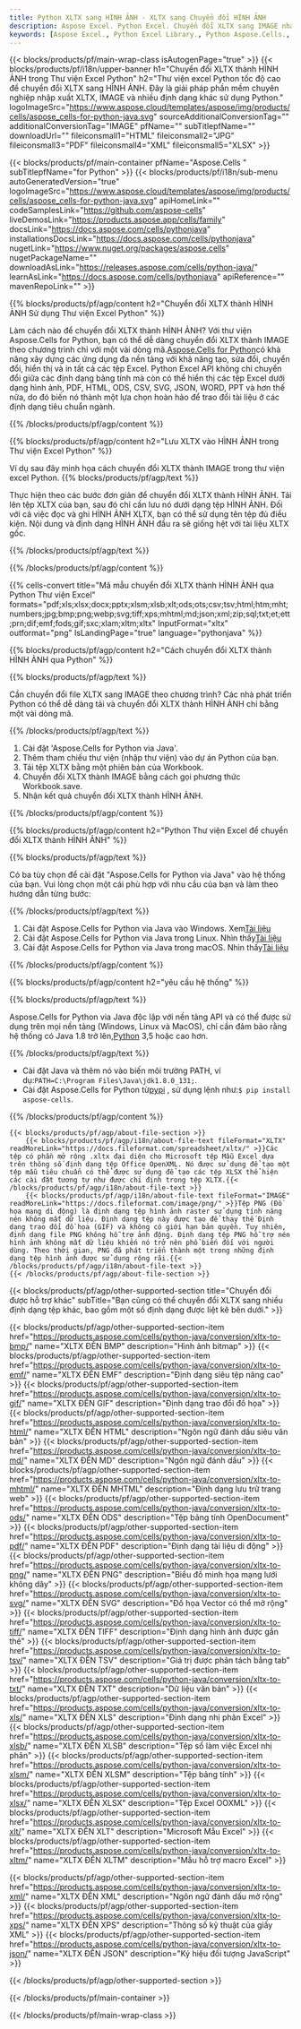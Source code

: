 ```yaml
---
title: Python XLTX sang HÌNH ẢNH - XLTX sang Chuyển đổi HÌNH ẢNH
description: Aspose Excel. Python Excel. Chuyển đổi XLTX sang IMAGE nhanh chóng và dễ dàng với Aspose.Cells. Python XLTX sang IMAGE. Python Lưu XLTX vào HÌNH ẢNH. Lưu XLTX dưới dạng HÌNH ẢNH bằng Thư viện Excel Python.
keywords: [Aspose Excel., Python Excel Library., Python Aspose.Cells., Convert XLTX to IMAGE in Python Excel Library., Save XLTX to IMAGE using Python Excel Library., Python XLTX to IMAGE saveformat., XLTX to IMAGE Converter., Python Save XLTX as IMAGE]
---
```

{{< blocks/products/pf/main-wrap-class isAutogenPage="true" >}}
{{< blocks/products/pf/i18n/upper-banner h1="Chuyển đổi XLTX thành HÌNH ẢNH trong Thư viện Excel Python" h2="Thư viện excel Python tốc độ cao để chuyển đổi XLTX sang HÌNH ẢNH. Đây là giải pháp phần mềm chuyên nghiệp nhập xuất XLTX, IMAGE và nhiều định dạng khác sử dụng Python." logoImageSrc="https://www.aspose.cloud/templates/aspose/img/products/cells/aspose_cells-for-python-java.svg" sourceAdditionalConversionTag="" additionalConversionTag="IMAGE" pfName="" subTitlepfName="" downloadUrl="" fileiconsmall1="HTML" fileiconsmall2="JPG" fileiconsmall3="PDF" fileiconsmall4="XML" fileiconsmall5="XLSX" >}}

{{< blocks/products/pf/main-container pfName="Aspose.Cells " subTitlepfName="for Python" >}}
{{< blocks/products/pf/i18n/sub-menu autoGeneratedVersion="true" logoImageSrc="https://www.aspose.cloud/templates/aspose/img/products/cells/aspose_cells-for-python-java.svg" apiHomeLink="" codeSamplesLink="https://github.com/aspose-cells" liveDemosLink="https://products.aspose.app/cells/family" docsLink="https://docs.aspose.com/cells/pythonjava" installationsDocsLink="https://docs.aspose.com/cells/pythonjava" nugetLink="https://www.nuget.org/packages/aspose.cells" nugetPackageName="" downloadAsLink="https://releases.aspose.com/cells/python-java/" learnAsLink="https://docs.aspose.com/cells/pythonjava" apiReference="" mavenRepoLink="" >}}


{{% blocks/products/pf/agp/content h2="Chuyển đổi XLTX thành HÌNH ẢNH Sử dụng Thư viện Excel Python" %}}

 Làm cách nào để chuyển đổi XLTX thành HÌNH ẢNH? Với thư viện Aspose.Cells for Python, bạn có thể dễ dàng chuyển đổi XLTX thành IMAGE theo chương trình chỉ với một vài dòng mã.[Aspose.Cells for Python](https://pypi.org/project/aspose-cells)có khả năng xây dựng các ứng dụng đa nền tảng với khả năng tạo, sửa đổi, chuyển đổi, hiển thị và in tất cả các tệp Excel. Python Excel API không chỉ chuyển đổi giữa các định dạng bảng tính mà còn có thể hiển thị các tệp Excel dưới dạng hình ảnh, PDF, HTML, ODS, CSV, SVG, JSON, WORD, PPT và hơn thế nữa, do đó biến nó thành một lựa chọn hoàn hảo để trao đổi tài liệu ở các định dạng tiêu chuẩn ngành.
 
{{% /blocks/products/pf/agp/content %}}

{{% blocks/products/pf/agp/content h2="Lưu XLTX vào HÌNH ẢNH trong Thư viện Excel Python" %}}

Ví dụ sau đây minh họa cách chuyển đổi XLTX thành IMAGE trong thư viện excel Python.
{{% blocks/products/pf/agp/text %}}

Thực hiện theo các bước đơn giản để chuyển đổi XLTX thành HÌNH ẢNH. Tải lên tệp XLTX của bạn, sau đó chỉ cần lưu nó dưới dạng tệp HÌNH ẢNH. Đối với cả việc đọc và ghi HÌNH ẢNH XLTX, bạn có thể sử dụng tên tệp đủ điều kiện. Nội dung và định dạng HÌNH ẢNH đầu ra sẽ giống hệt với tài liệu XLTX gốc.

{{% /blocks/products/pf/agp/text %}}

{{% /blocks/products/pf/agp/content %}}

{{% cells-convert title="Mã mẫu chuyển đổi XLTX thành HÌNH ẢNH qua Python Thư viện Excel" formats="pdf;xls;xlsx;docx;pptx;xlsm;xlsb;xlt;ods;ots;csv;tsv;html;htm;mht;numbers;jpg;bmp;png;webp;svg;tiff;xps;mhtml;md;json;xml;zip;sql;txt;et;ett;prn;dif;emf;fods;gif;sxc;xlam;xltm;xltx" InputFormat="xltx" outformat="png" IsLandingPage="true" language="pythonjava" %}}

{{% blocks/products/pf/agp/content h2="Cách chuyển đổi XLTX thành HÌNH ẢNH qua Python" %}}

{{% blocks/products/pf/agp/text %}}

Cần chuyển đổi file XLTX sang IMAGE theo chương trình? Các nhà phát triển Python có thể dễ dàng tải và chuyển đổi XLTX thành HÌNH ẢNH chỉ bằng một vài dòng mã.

{{% /blocks/products/pf/agp/text %}}

1.  Cài đặt 'Aspose.Cells for Python via Java'.
1.  Thêm tham chiếu thư viện (nhập thư viện) vào dự án Python của bạn.
1.  Tải tệp XLTX bằng một phiên bản của Workbook.
1.  Chuyển đổi XLTX thành IMAGE bằng cách gọi phương thức Workbook.save.
1.  Nhận kết quả chuyển đổi XLTX thành HÌNH ẢNH.

{{% /blocks/products/pf/agp/content %}}

{{% blocks/products/pf/agp/content h2="Python Thư viện Excel để chuyển đổi XLTX thành HÌNH ẢNH" %}}

{{% blocks/products/pf/agp/text %}}

Có ba tùy chọn để cài đặt "Aspose.Cells for Python via Java" vào hệ thống của bạn. Vui lòng chọn một cái phù hợp với nhu cầu của bạn và làm theo hướng dẫn từng bước:

{{% /blocks/products/pf/agp/text %}}

1.  Cài đặt Aspose.Cells for Python via Java vào Windows. Xem[Tài liệu](https://docs.aspose.com/cells/python-java/getting-started/#windows)
1.  Cài đặt Aspose.Cells for Python via Java trong Linux. Nhìn thấy[Tài liệu](https://docs.aspose.com/cells/python-java/getting-started/#linux)
1.  Cài đặt Aspose.Cells for Python via Java trong macOS. Nhìn thấy[Tài liệu](https://docs.aspose.com/cells/python-java/getting-started/#macos)

{{% /blocks/products/pf/agp/content %}}

{{% blocks/products/pf/agp/content h2="yêu cầu hệ thống" %}}

{{% blocks/products/pf/agp/text %}}

Aspose.Cells for Python via Java độc lập với nền tảng API và có thể được sử dụng trên mọi nền tảng (Windows, Linux và MacOS), chỉ cần đảm bảo rằng hệ thống có Java 1.8 trở lên,[Python](https://www.python.org/downloads/) 3,5 hoặc cao hơn.
 
{{% /blocks/products/pf/agp/text %}}

-  Cài đặt Java và thêm nó vào biến môi trường PATH, ví dụ:<code>PATH=C:\Program Files\Java\jdk1.8.0_131;</code>.
-  Cài đặt Aspose.Cells for Python từ<a href="https://pypi.org/project/aspose-cells/">pypi</a> , sử dụng lệnh như:<code>$ pip install aspose-cells</code>.

{{% /blocks/products/pf/agp/content %}}

<!-- aboutfile Starts -->
    {{< blocks/products/pf/agp/about-file-section >}}
        {{< blocks/products/pf/agp/i18n/about-file-text fileFormat="XLTX" readMoreLink="https://docs.fileformat.com/spreadsheet/xltx/" >}}Các tệp có phần mở rộng .xltx đại diện cho Microsoft tệp Mẫu Excel dựa trên thông số định dạng tệp Office OpenXML. Nó được sử dụng để tạo một tệp mẫu tiêu chuẩn có thể được sử dụng để tạo các tệp XLSX thể hiện các cài đặt tương tự như được chỉ định trong tệp XLTX.{{< /blocks/products/pf/agp/i18n/about-file-text >}}
        {{< blocks/products/pf/agp/i18n/about-file-text fileFormat="IMAGE" readMoreLink="https://docs.fileformat.com/image/png/" >}}Tệp PNG (Đồ họa mạng di động) là định dạng tệp hình ảnh raster sử dụng tính năng nén không mất dữ liệu. Định dạng tệp này được tạo để thay thế Định dạng trao đổi đồ họa (GIF) và không có giới hạn bản quyền. Tuy nhiên, định dạng file PNG không hỗ trợ ảnh động. Định dạng tệp PNG hỗ trợ nén hình ảnh không mất dữ liệu khiến nó trở nên phổ biến đối với người dùng. Theo thời gian, PNG đã phát triển thành một trong những định dạng tệp hình ảnh được sử dụng rộng rãi.{{< /blocks/products/pf/agp/i18n/about-file-text >}}
    {{< /blocks/products/pf/agp/about-file-section >}}
<!-- aboutfile Ends -->

{{< blocks/products/pf/agp/other-supported-section title="Chuyển đổi được hỗ trợ khác" subTitle="Bạn cũng có thể chuyển đổi XLTX sang nhiều định dạng tệp khác, bao gồm một số định dạng được liệt kê bên dưới." >}}

{{< blocks/products/pf/agp/other-supported-section-item href="https://products.aspose.com/cells/python-java/conversion/xltx-to-bmp/" name="XLTX ĐẾN BMP" description="Hình ảnh bitmap" >}}
{{< blocks/products/pf/agp/other-supported-section-item href="https://products.aspose.com/cells/python-java/conversion/xltx-to-emf/" name="XLTX ĐẾN EMF" description="Định dạng siêu tệp nâng cao" >}}
{{< blocks/products/pf/agp/other-supported-section-item href="https://products.aspose.com/cells/python-java/conversion/xltx-to-gif/" name="XLTX ĐẾN GIF" description="Định dạng trao đổi đồ họa" >}}
{{< blocks/products/pf/agp/other-supported-section-item href="https://products.aspose.com/cells/python-java/conversion/xltx-to-html/" name="XLTX ĐẾN HTML" description="Ngôn ngữ đánh dấu siêu văn bản" >}}
{{< blocks/products/pf/agp/other-supported-section-item href="https://products.aspose.com/cells/python-java/conversion/xltx-to-md/" name="XLTX ĐẾN MD" description="Ngôn ngữ đánh dấu" >}}
{{< blocks/products/pf/agp/other-supported-section-item href="https://products.aspose.com/cells/python-java/conversion/xltx-to-mhtml/" name="XLTX ĐẾN MHTML" description="Định dạng lưu trữ trang web" >}}
{{< blocks/products/pf/agp/other-supported-section-item href="https://products.aspose.com/cells/python-java/conversion/xltx-to-ods/" name="XLTX ĐẾN ODS" description="Tệp bảng tính OpenDocument" >}}
{{< blocks/products/pf/agp/other-supported-section-item href="https://products.aspose.com/cells/python-java/conversion/xltx-to-pdf/" name="XLTX ĐẾN PDF" description="Định dạng tài liệu di động" >}}
{{< blocks/products/pf/agp/other-supported-section-item href="https://products.aspose.com/cells/python-java/conversion/xltx-to-png/" name="XLTX ĐẾN PNG" description="Biểu đồ minh họa mạng lưới không dây" >}}
{{< blocks/products/pf/agp/other-supported-section-item href="https://products.aspose.com/cells/python-java/conversion/xltx-to-svg/" name="XLTX ĐẾN SVG" description="Đồ họa Vector có thể mở rộng" >}}
{{< blocks/products/pf/agp/other-supported-section-item href="https://products.aspose.com/cells/python-java/conversion/xltx-to-tiff/" name="XLTX ĐẾN TIFF" description="Định dạng hình ảnh được gắn thẻ" >}}
{{< blocks/products/pf/agp/other-supported-section-item href="https://products.aspose.com/cells/python-java/conversion/xltx-to-tsv/" name="XLTX ĐẾN TSV" description="Giá trị được phân tách bằng tab" >}}
{{< blocks/products/pf/agp/other-supported-section-item href="https://products.aspose.com/cells/python-java/conversion/xltx-to-txt/" name="XLTX ĐẾN TXT" description="Dữ liệu văn bản" >}}
{{< blocks/products/pf/agp/other-supported-section-item href="https://products.aspose.com/cells/python-java/conversion/xltx-to-xls/" name="XLTX ĐẾN XLS" description="Định dạng nhị phân Excel" >}}
{{< blocks/products/pf/agp/other-supported-section-item href="https://products.aspose.com/cells/python-java/conversion/xltx-to-xlsb/" name="XLTX ĐẾN XLSB" description="Tệp sổ làm việc Excel nhị phân" >}}
{{< blocks/products/pf/agp/other-supported-section-item href="https://products.aspose.com/cells/python-java/conversion/xltx-to-xlsm/" name="XLTX ĐẾN XLSM" description="Tệp bảng tính" >}}
{{< blocks/products/pf/agp/other-supported-section-item href="https://products.aspose.com/cells/python-java/conversion/xltx-to-xlsx/" name="XLTX ĐẾN XLSX" description="Tệp Excel OOXML" >}}
{{< blocks/products/pf/agp/other-supported-section-item href="https://products.aspose.com/cells/python-java/conversion/xltx-to-xlt/" name="XLTX ĐẾN XLT" description="Microsoft Mẫu Excel" >}}
{{< blocks/products/pf/agp/other-supported-section-item href="https://products.aspose.com/cells/python-java/conversion/xltx-to-xltm/" name="XLTX ĐẾN XLTM" description="Mẫu hỗ trợ macro Excel" >}}

{{< blocks/products/pf/agp/other-supported-section-item href="https://products.aspose.com/cells/python-java/conversion/xltx-to-xml/" name="XLTX ĐẾN XML" description="Ngôn ngữ đánh dấu mở rộng" >}}
{{< blocks/products/pf/agp/other-supported-section-item href="https://products.aspose.com/cells/python-java/conversion/xltx-to-xps/" name="XLTX ĐẾN XPS" description="Thông số kỹ thuật của giấy XML" >}}
{{< blocks/products/pf/agp/other-supported-section-item href="https://products.aspose.com/cells/python-java/conversion/xltx-to-json/" name="XLTX ĐẾN JSON" description="Ký hiệu đối tượng JavaScript" >}}

{{< /blocks/products/pf/agp/other-supported-section >}}

{{< /blocks/products/pf/main-container >}}
    
{{< /blocks/products/pf/main-wrap-class >}}
